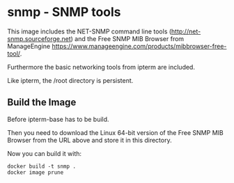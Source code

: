 # snmp - SNMP tools

This image includes the NET-SNMP command line tools
(<http://net-snmp.sourceforge.net>) and the
Free SNMP MIB Browser from ManageEngine
<https://www.manageengine.com/products/mibbrowser-free-tool/>.

Furthermore the basic networking tools from ipterm are included.

Like ipterm, the /root directory is persistent.

## Build the Image

Before ipterm-base has to be build.

Then you need to download the Linux 64-bit version of the
Free SNMP MIB Browser from the URL above and store it in this
directory.

Now you can build it with:

```
docker build -t snmp .
docker image prune
```
